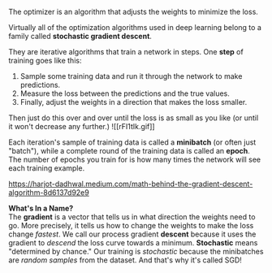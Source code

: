 The optimizer is an algorithm that adjusts the weights to minimize the loss.

Virtually all of the optimization algorithms used in deep learning belong to a family called **stochastic gradient descent**.

They are iterative algorithms that train a network in steps. One **step** of training goes like this:

1.  Sample some training data and run it through the network to make predictions.
2.  Measure the loss between the predictions and the true values.
3.  Finally, adjust the weights in a direction that makes the loss smaller.

Then just do this over and over until the loss is as small as you like (or until it won't decrease any further.)
![[rFI1tIk.gif]]

Each iteration's sample of training data is called a **minibatch** (or often just "batch"), while a complete round of the training data is called an **epoch**. The number of epochs you train for is how many times the network will see each training example.

https://harjot-dadhwal.medium.com/math-behind-the-gradient-descent-algorithm-8d6137d92e9

**What's In a Name?**  
The **gradient** is a vector that tells us in what direction the weights need to go. More precisely, it tells us how to change the weights to make the loss change _fastest_. We call our process gradient **descent** because it uses the gradient to _descend_ the loss curve towards a minimum. **Stochastic** means "determined by chance." Our training is _stochastic_ because the minibatches are _random samples_ from the dataset. And that's why it's called SGD!